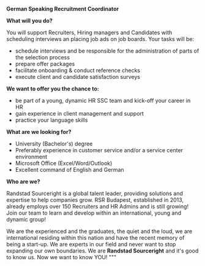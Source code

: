 **German Speaking Recruitment Coordinator**

**What will you do?**

You will support Recruiters, Hiring managers and Candidates with scheduling
interviews an placing job ads on job boards.  Your tasks will be:

* schedule interviews and be responsible for the administration of parts of the selection process
* prepare offer packages
* facilitate onboarding & conduct reference checks
* execute client and candidate satisfaction surveys

**We want to offer you the chance to:**

* be part of a young, dynamic HR SSC team and kick-off your career in HR
* gain experience in client management and support
* practice your language skills

**What are we looking for?**

* University (Bachelor's) degree
* Preferably experience in customer service and/or a service center environment
* Microsoft Office (Excel/Word/Outlook)
* Excellent command of English and German

**Who are we?**

Randstad Sourceright is a global talent leader, providing solutions and
expertise to help companies grow. RSR Budapest, established in 2013, already
employs over 150 Recruiters and HR Admins and is still growing! Join our team
to learn and develop within an international, young and dynamic group!

We are the experienced and the graduates, the quiet and the loud, we are
international residing within this nation and have the recent memory of being
a start-up. We are experts in our field and never want to stop expanding our
own boundaries. We are **Randstad Sourceright** and it's good to know us. Now
we want to know YOU!
"""
